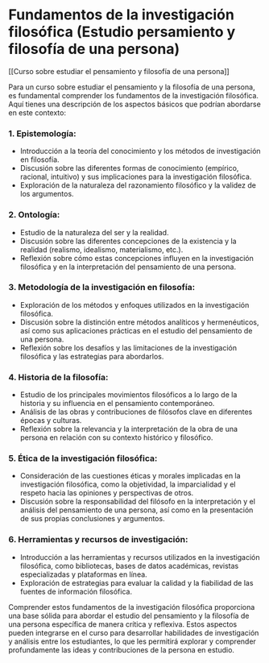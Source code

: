 # Fundamentos de la investigación filosófica (Estudio persamiento y filosofía de una persona)

[[Curso sobre estudiar el pensamiento y filosofía de una persona]]

Para un curso sobre estudiar el pensamiento y la filosofía de una persona, es fundamental comprender los fundamentos de la investigación filosófica. Aquí tienes una descripción de los aspectos básicos que podrían abordarse en este contexto:

### 1. **Epistemología:**
   - Introducción a la teoría del conocimiento y los métodos de investigación en filosofía.
   - Discusión sobre las diferentes formas de conocimiento (empírico, racional, intuitivo) y sus implicaciones para la investigación filosófica.
   - Exploración de la naturaleza del razonamiento filosófico y la validez de los argumentos.

### 2. **Ontología:**
   - Estudio de la naturaleza del ser y la realidad.
   - Discusión sobre las diferentes concepciones de la existencia y la realidad (realismo, idealismo, materialismo, etc.).
   - Reflexión sobre cómo estas concepciones influyen en la investigación filosófica y en la interpretación del pensamiento de una persona.

### 3. **Metodología de la investigación en filosofía:**
   - Exploración de los métodos y enfoques utilizados en la investigación filosófica.
   - Discusión sobre la distinción entre métodos analíticos y hermenéuticos, así como sus aplicaciones prácticas en el estudio del pensamiento de una persona.
   - Reflexión sobre los desafíos y las limitaciones de la investigación filosófica y las estrategias para abordarlos.

### 4. **Historia de la filosofía:**
   - Estudio de los principales movimientos filosóficos a lo largo de la historia y su influencia en el pensamiento contemporáneo.
   - Análisis de las obras y contribuciones de filósofos clave en diferentes épocas y culturas.
   - Reflexión sobre la relevancia y la interpretación de la obra de una persona en relación con su contexto histórico y filosófico.

### 5. **Ética de la investigación filosófica:**
   - Consideración de las cuestiones éticas y morales implicadas en la investigación filosófica, como la objetividad, la imparcialidad y el respeto hacia las opiniones y perspectivas de otros.
   - Discusión sobre la responsabilidad del filósofo en la interpretación y el análisis del pensamiento de una persona, así como en la presentación de sus propias conclusiones y argumentos.

### 6. **Herramientas y recursos de investigación:**
   - Introducción a las herramientas y recursos utilizados en la investigación filosófica, como bibliotecas, bases de datos académicas, revistas especializadas y plataformas en línea.
   - Exploración de estrategias para evaluar la calidad y la fiabilidad de las fuentes de información filosófica.

Comprender estos fundamentos de la investigación filosófica proporciona una base sólida para abordar el estudio del pensamiento y la filosofía de una persona específica de manera crítica y reflexiva. Estos aspectos pueden integrarse en el curso para desarrollar habilidades de investigación y análisis entre los estudiantes, lo que les permitirá explorar y comprender profundamente las ideas y contribuciones de la persona en estudio.
